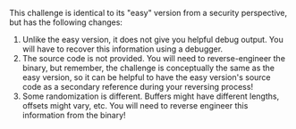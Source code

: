 This challenge is identical to its "easy" version from a security perspective, but has the following changes:

1. Unlike the easy version, it does not give you helpful debug output.
   You will have to recover this information using a debugger.
2. The source code is not provided.
   You will need to reverse-engineer the binary, but remember, the challenge is conceptually the same as the easy version, so it can be helpful to have the easy version's source code as a secondary reference during your reversing process!
2. Some randomization is different.
   Buffers might have different lengths, offsets might vary, etc.
   You will need to reverse engineer this information from the binary!
